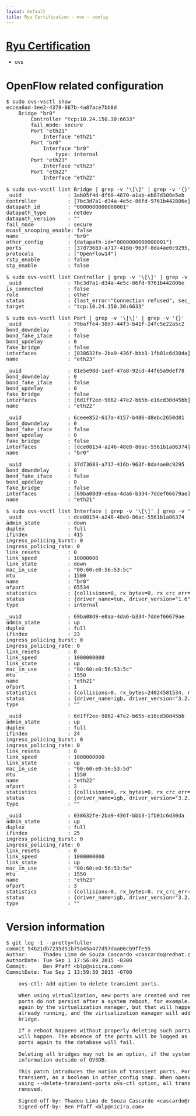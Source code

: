 ```yaml
---
layout: default
title: Ryu Certification - ovs - config
---
```

# [Ryu Certification](http://osrg.github.io/ryu/certification.html)
* ovs 

# OpenFlow related configuration
<pre>
$ sudo ovs-vsctl show
eccea6ad-3ee2-4378-867b-4a87ace7bb8d
    Bridge "br0"
        Controller "tcp:10.24.150.30:6633"
        fail_mode: secure
        Port "eth21"
            Interface "eth21"
        Port "br0"
            Interface "br0"
                type: internal
        Port "eth23"
            Interface "eth23"
        Port "eth22"
            Interface "eth22"

$ sudo ovs-vsctl list Bridge | grep -v '\[\]' | grep -v '{}'
_uuid               : 3ab05f4d-df60-4870-a1ab-eb87d309e5eb
controller          : [7bc3d7a1-d34a-4e5c-86fd-9761b442806e]
datapath_id         : "0000000000000001"
datapath_type       : netdev
datapath_version    : "<built-in>"
fail_mode           : secure
mcast_snooping_enable: false
name                : "br0"
other_config        : {datapath-id="0000000000000001"}
ports               : [37d73683-a717-416b-963f-8da4ae0c9295, 6ceee852-617a-4157-b486-d8ebc2650d81, 79baffe4-38d7-44f3-b41f-24fc5e22a5c2, 81e5e98d-1aef-47a8-92cd-44f65a9def78]
protocols           : ["OpenFlow14"]
rstp_enable         : false
stp_enable          : false

$ sudo ovs-vsctl list Controller | grep -v '\[\]' | grep -v '{}'
_uuid               : 7bc3d7a1-d34a-4e5c-86fd-9761b442806e
is_connected        : false
role                : other
status              : {last_error="Connection refused", sec_since_disconnect="2", state=BACKOFF}
target              : "tcp:10.24.150.30:6633"

$ sudo ovs-vsctl list Port | grep -v '\[\]' | grep -v '{}'
_uuid               : 79baffe4-38d7-44f3-b41f-24fc5e22a5c2
bond_downdelay      : 0
bond_fake_iface     : false
bond_updelay        : 0
fake_bridge         : false
interfaces          : [038632fe-2ba9-436f-bbb3-1fb01c6d30da]
name                : "eth23"

_uuid               : 81e5e98d-1aef-47a8-92cd-44f65a9def78
bond_downdelay      : 0
bond_fake_iface     : false
bond_updelay        : 0
fake_bridge         : false
interfaces          : [6d1ff2ee-9862-47e2-b65b-e16cd30d45bb]
name                : "eth22"

_uuid               : 6ceee852-617a-4157-b486-d8ebc2650d81
bond_downdelay      : 0
bond_fake_iface     : false
bond_updelay        : 0
fake_bridge         : false
interfaces          : [dce08154-a246-48e8-86ac-5561b1a86374]
name                : "br0"

_uuid               : 37d73683-a717-416b-963f-8da4ae0c9295
bond_downdelay      : 0
bond_fake_iface     : false
bond_updelay        : 0
fake_bridge         : false
interfaces          : [69ba08d9-e0aa-4da6-b334-7ddef66679ae]
name                : "eth21"

$ sudo ovs-vsctl list Interface | grep -v '\[\]' | grep -v '{}'
_uuid               : dce08154-a246-48e8-86ac-5561b1a86374
admin_state         : down
duplex              : full
ifindex             : 415
ingress_policing_burst: 0
ingress_policing_rate: 0
link_resets         : 0
link_speed          : 10000000
link_state          : down
mac_in_use          : "00:60:e0:56:53:5c"
mtu                 : 1500
name                : "br0"
ofport              : 65534
statistics          : {collisions=0, rx_bytes=0, rx_crc_err=0, rx_dropped=0, rx_errors=0, rx_frame_err=0, rx_over_err=0, rx_packets=0, tx_bytes=0, tx_dropped=0, tx_errors=0, tx_packets=0}
status              : {driver_name=tun, driver_version="1.6", firmware_version="N/A"}
type                : internal

_uuid               : 69ba08d9-e0aa-4da6-b334-7ddef66679ae
admin_state         : up
duplex              : full
ifindex             : 23
ingress_policing_burst: 0
ingress_policing_rate: 0
link_resets         : 0
link_speed          : 1000000000
link_state          : up
mac_in_use          : "00:60:e0:56:53:5c"
mtu                 : 1550
name                : "eth21"
ofport              : 1
statistics          : {collisions=0, rx_bytes=24024581534, rx_crc_err=0, rx_dropped=0, rx_errors=0, rx_frame_err=0, rx_over_err=0, rx_packets=16026376, tx_bytes=0, tx_dropped=0, tx_errors=0, tx_packets=0}
status              : {driver_name=igb, driver_version="3.2.10-k", firmware_version="2.10-9"}
type                : ""

_uuid               : 6d1ff2ee-9862-47e2-b65b-e16cd30d45bb
admin_state         : up
duplex              : full
ifindex             : 24
ingress_policing_burst: 0
ingress_policing_rate: 0
link_resets         : 0
link_speed          : 1000000000
link_state          : up
mac_in_use          : "00:60:e0:56:53:5d"
mtu                 : 1550
name                : "eth22"
ofport              : 2
statistics          : {collisions=0, rx_bytes=0, rx_crc_err=0, rx_dropped=0, rx_errors=0, rx_frame_err=0, rx_over_err=0, rx_packets=0, tx_bytes=18089315792, tx_dropped=0, tx_errors=0, tx_packets=12064077}
status              : {driver_name=igb, driver_version="3.2.10-k", firmware_version="2.10-9"}
type                : ""

_uuid               : 038632fe-2ba9-436f-bbb3-1fb01c6d30da
admin_state         : up
duplex              : full
ifindex             : 25
ingress_policing_burst: 0
ingress_policing_rate: 0
link_resets         : 0
link_speed          : 1000000000
link_state          : up
mac_in_use          : "00:60:e0:56:53:5e"
mtu                 : 1550
name                : "eth23"
ofport              : 3
statistics          : {collisions=0, rx_bytes=0, rx_crc_err=0, rx_dropped=0, rx_errors=0, rx_frame_err=0, rx_over_err=0, rx_packets=0, tx_bytes=1176922500, tx_dropped=0, tx_errors=0, tx_packets=784615}
status              : {driver_name=igb, driver_version="3.2.10-k", firmware_version="2.10-9"}
type                : ""
</pre>

# Version information
<pre>
$ git log -1 --pretty=fuller
commit 54b21db7235d51b75a45a477d57daa06cb9ffe55
Author:     Thadeu Lima de Souza Cascardo &lt;cascardo@redhat.com&gt;
AuthorDate: Tue Sep 1 17:56:09 2015 -0300
Commit:     Ben Pfaff &lt;blp@nicira.com&gt;
CommitDate: Tue Sep 1 13:59:30 2015 -0700

    ovs-ctl: Add option to delete transient ports.
    
    When using virtualization, new ports are created and removed all the time. These
    ports do not persist after a system reboot, for example. They may be created
    again by the virtualization manager, but that will happen after the vswitch is
    already running, and the virtualization manager will add them again to the
    bridge.
    
    If a reboot happens without properly deleting such ports, all kinds of errors
    will happen. The absence of the ports will be logged as errors, and adding those
    ports again to the database will fail.
    
    Deleting all bridges may not be an option, if the system cannot persist other
    information outside of OVSDB.
    
    This patch introduces the notion of transient ports. Ports may be added as
    transient, as a boolean in other_config smap. When openvswitch is started by
    using --delete-transient-ports ovs-ctl option, all transient ports will be
    removed.
    
    Signed-off-by: Thadeu Lima de Souza Cascardo &lt;cascardo@redhat.com&gt;
    Signed-off-by: Ben Pfaff &lt;blp@nicira.com&gt;
</pre>
